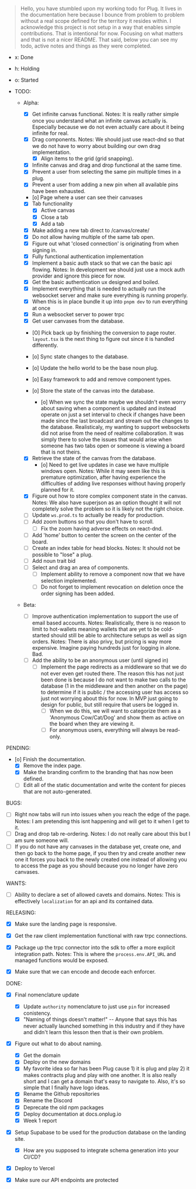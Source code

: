 > Hello, you have stumbled upon my working todo for Plug. It lives in the documentation here because I bounce
> from problem to problem without a real scope defined for the territory it resides within. I acknowledge this
> project is not setup in a way that enables simple contributions. That is intentional for now. Focusing on what matters
> and that is not a nicer README. That said, below you can see my todo, active notes and things as they were completed.

- x: Done
- h: Holding
- o: Started

- TODO:

  - Alpha:

    - [x] Get infinite canvas functional.
          Notes: It is really rather simple once you understand what an infinite canvas actually is. Especially because we do not even actually care about it being infinite for real.
    - [x] Drag components.
          Notes: We should just use react-dnd so that we do not have to worry about building our own drag implementation.
      - [x] Align items to the grid (grid snapping).
    - [x] Infinite canvas and drag and drop functional at the same time.
    - [x] Prevent a user from selecting the same pin multiple times in a plug.
    - [x] Prevent a user from adding a new pin when all available pins have been exhausted.
    - [o] Page where a user can see their canvases
    - [x] Tab functionality
      - [x] Active canvas
      - [x] Close a tab
      - [x] Add a tab
    - [x] Make adding a new tab direct to /canvas/create/
    - [x] Do not allow having multiple of the same tab open.
    - [x] Figure out what 'closed connection' is originating from when signing in.
    - [x] Fully functional authentication implementation
    - [x] Implement a basic auth stack so that we can the basic api flowing.
          Notes: In development we should just use a mock auth provider and ignore this piece for now.
    - [x] Get the basic authentication ux designed and boiled.
    - [x] Implement everything that is needed to actually run the websocket server and make sure everything is running properly.
    - [x] When this is in place bundle it up into `pnpm dev` to run everything at once
    - [x] Run a websocket server to power trpc
    - [x] Get user canvases from the database.

    - [O] Pick back up by finishing the conversion to page router. `layout.tsx` is the next thing to figure out since it is handled differently.

    - [o] Sync state changes to the database.
    - [o] Update the hello world to be the base noun plug.
    - [o] Easy framework to add and remove component types.
    - [o] Store the state of the canvas into the database.
      - [o] When we sync the state maybe we shouldn't even worry about saving when a component is updated and instead operate on just a set interval to check if changes have been made since the last broadcast and stream out the changes to the database. Realisticaly, my wanting to support websockets did not arise from the need of realtime collaboration. It was simply there to solve the issues that would arise when someone has two tabs open or someone is viewing a board that is not theirs.
    - [x] Retrieve the state of the canvas from the database.
      - [o] Need to get live updates in case we have multiple windows open.
        Notes: While it may seem like this is premature optimization, after having experience the difficulties of adding live responses without having properly planned for it.
    - [x] Figure out how to store complex component state in the canvas.
          Notes: We also have superjson as an option thought it will not completely solve the problem so it is likely not the right choice.
    - [ ] Update `ws.prod.ts` to actually be ready for production.
    - [ ] Add zoom buttons so that you don't have to scroll.
      - [ ] Fix the zoom having adverse effects on react-dnd.
    - [ ] Add 'home' button to center the screen on the center of the board.
    - [ ] Create an index table for head blocks.
          Notes: It should not be possible to "lose" a plug.
    - [ ] Add noun trait bid
    - [ ] Select and drag an area of components.
      - [ ] Implement ability to remove a component now that we have selection implemented.
      - [ ] Do not forget to implement revocation on deletion once the order signing has been added.

  - Beta:
    - [ ] Improve authentication implementation to support the use of email based accounts.
          Notes: Realistically, there is no reason to limit to hot-wallets meaning wallets that are yet to be cold-started should still be able to architecture setups as well as sign orders.
          Notes: There is also privy, but pricing is way more expensive. Imagine paying hundreds just for logging in alone. Bad.
    - [ ] Add the ability to be an anonymous user (until signed in)
      - [ ] Implement the page redirects as a middleware so that we do not ever even get routed there. The reason this has not just been done is because I do not want to make two calls to the database (1 in the middleware and then another on the page) to determine if it is public / the accessing user has access so just not worrying about this for now. In MVP just going to design for public, but still require that users be logged in.
        - [ ] When we do this, we will want to categorize them as a 'Anonymous Cow/Cat/Dog' and show them as active on the board when they are viewing it.
        - [ ] For anonymous users, everything will always be read-only.

PENDING:

- [o] Finish the documentation.
  - [x] Remove the index page.
  - [x] Make the branding confirm to the branding that has now been defined.
  - [ ] Edit all of the static documentation and write the content for pieces that are not auto-generated.

BUGS:

- [ ] Right now tabs will run into issues when you reach the edge of the page.
      Notes: I am pretending this isnt happening and will get to it when I get to it.
- [ ] Drag and drop tab re-ordering.
      Notes: I do not really care about this but I am sure someone will.
- [ ] If you do not have any canvases in the database yet, create one, and then go back to the home page, if you then try and create another new one it forces you back to the newly created one instead of allowing you to access the page as you should because you no longer have zero canvases.

WANTS:

- [ ] Ability to declare a set of allowed cavets and domains.
      Notes: This is effectively `localization` for an api and its contained data.

RELEASING:

- [x] Make sure the landing page is responsive.

- [x] Get the raw client implementation functional with raw trpc connections.
- [x] Package up the trpc connector into the sdk to offer a more explicit integration path.
      Notes: This is where the `process.env.API_URL` and managed functions would be exposed.
- [x] Make sure that we can encode and decode each enforcer.

DONE:

- [x] Final nomenclature update

  - [x] Update `authority` nomenclature to just use `pin` for increased conistency.
  - [x] "Naming of things doesn't matter!" -- Anyone that says this has never actually launched something in this industry and if they have and didn't learn this lesson then that is their own problem.

- [x] Figure out what to do about naming.

  - [x] Get the domain
  - [x] Deploy on the new domains
  - [x] My favorite idea so far has been Plug cause 1) it is plug and play 2) it makes contracts plug and play with one another. It is also really short and I can get a domain that's easy to navigate to. Also, it's so simple that I finally have logo ideas.
  - [x] Rename the Github repositories
  - [x] Rename the Discord
  - [x] Deprecate the old npm packages
  - [x] Deploy documentation at docs.onplug.io
  - [x] Week 1 report

- [x] Setup Supabase to be used for the production database on the landing site.
  - [x] How are you supposed to integrate schema generation into your CI/CD?
- [x] Deploy to Vercel

- [x] Make sure our API endpoints are protected
